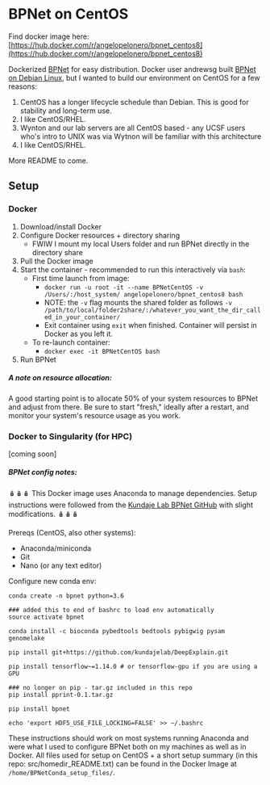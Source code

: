 # BPNet on CentOS

Find docker image here: [https://hub.docker.com/r/angelopelonero/bpnet_centos8](https://hub.docker.com/r/angelopelonero/bpnet_centos8)

Dockerized [BPNet](https://www.biorxiv.org/content/10.1101/737981v2) for easy distribution. Docker user andrewsg built [BPNet on Debian Linux](https://hub.docker.com/r/andrewsg/bpnet), but I wanted to build our environment on CentOS for a few reasons:

1. CentOS has a longer lifecycle schedule than Debian. This is good for stability and long-term use.
2. I like CentOS/RHEL.
3. Wynton and our lab servers are all CentOS based - any UCSF users who's intro to UNIX was via Wytnon will be familiar with this architecture
4. I like CentOS/RHEL.

More README to come.

## Setup

### Docker

1. Download/install Docker
2. Configure Docker resources + directory sharing
    - FWIW I mount my local Users folder and run BPNet directly in the directory share
3. Pull the Docker image
4. Start the container - recommended to run this interactively via `bash`:
    - First time launch from image:
        - `docker run -u root -it --name BPNetCentOS -v /Users/:/host_system/ angelopelonero/bpnet_centos8 bash`
        - NOTE: the `-v` flag mounts the shared folder as follows `-v /path/to/local/folder2share/:/whatever_you_want_the_dir_called_in_your_container/`
        - Exit container using `exit` when finished. Container will persist in Docker as you left it.
    - To re-launch container:
        - `docker exec -it BPNetCentOS bash`
5. Run BPNet

##### A note on resource allocation:

A good starting point is to allocate 50% of your system resources to BPNet and adjust from there. Be sure to start "fresh," ideally after a restart, and monitor your system's resource usage as you work.

### Docker to Singularity (for HPC)

[coming soon]

##### BPNet config notes:

🪆🪆🪆
This Docker image uses Anaconda to manage dependencies. Setup instructions were followed from the [Kundaje Lab BPNet GitHub](https://github.com/kundajelab/bpnet) with slight modifications.
🪆🪆🪆

Prereqs (CentOS, also other systems):

- Anaconda/miniconda
- Git
- Nano (or any text editor)

Configure new conda env:

```
conda create -n bpnet python=3.6

### added this to end of bashrc to load env automatically
source activate bpnet

conda install -c bioconda pybedtools bedtools pybigwig pysam genomelake

pip install git+https://github.com/kundajelab/DeepExplain.git

pip install tensorflow~=1.14.0 # or tensorflow-gpu if you are using a GPU

### no longer on pip - tar.gz included in this repo
pip install pprint-0.1.tar.gz

pip install bpnet

echo 'export HDF5_USE_FILE_LOCKING=FALSE' >> ~/.bashrc
```
These instructions should work on most systems running Anaconda and were what I used to configure BPNet both on my machines as well as in Docker. All files used for setup on CentOS + a short setup summary (in this repo: src/homedir_README.txt) can be found in the Docker Image at `/home/BPNetConda_setup_files/`.
